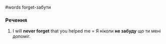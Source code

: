 #words 
forget-забути
### Речення
1. I will **never forget** that you helped me = Я ніколи **не забуду** що ти мені допоміг.